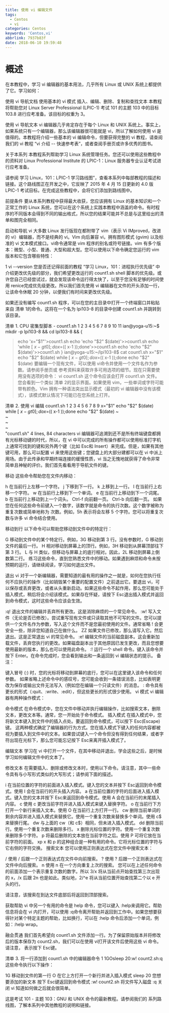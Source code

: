 ```yaml
---
title: 使用 vi 编辑文件
tags:
  - Centos
  - vi
categories: Centos
keywords: 'Centos,vi'
abbrlink: 7937b83f
date: 2018-06-10 19:59:48
---
```


# 概述
在本教程中，学习 vi 编辑器的基本用法，几乎所有 Linux 或 UNIX 系统上都提供了它。学习如何：

使用 vi 导航文档
使用基本的 vi 模式
插入、编辑、删除、复制和查找文本
本教程将帮助您对 Linux Server Professional (LPIC-1) 考试 101 的主题 103 中的目标 103.8 进行应考准备。该目标的权重为 3。

使用 vi 导航文本
vi 编辑器几乎肯定存在于每个 Linux 和 UNIX 系统上。事实上，如果系统只有一个编辑器，那么该编辑器很可能就是 vi，所以了解如何使用 vi 是值得的。本教程将介绍一些基本的 vi 编辑命令，但要获得完整的 vi 教程，请查阅我们的 vi 教程 “vi 介绍 -- 快速参考表”，或者查阅手册页或许多优秀的图书。

关于本系列
本教程系列帮助学习 Linux 系统管理任务。您还可以使用这些教程中的资料对 Linux Professional Institute 的 LPIC-1：Linux 服务器专业认证考试进行应考准备。

请参阅 学习 Linux，101：LPIC-1 学习路线图”，查看本系列中每部教程的描述和链接。这个路线图正在开发之中，它反映了 2015 年 4 月 15 日更新的 4.0 版 LPIC-1 考试目标。在完成这些教程中，会将它们添加到路线图中。

前提条件
要从本系列教程中获得最大收获，您应该拥有 Linux 的基本知识和一个正常工作的 Linux 系统，您可以在这个系统上实践本教程中涵盖的命令。有时程序的不同版本会得到不同的输出格式，所以您的结果可能并不总是与这里给出的清单和图完全相同。

启动和导航 vi
大多数 Linux 发行版现在都附带了 vim（表示 Vi IMproved，改进的 vi）编辑器，而不是经典的 vi。Vim 向后兼容 vi，拥有图形模式 (gvim) 以及标准的 vi 文本模式接口。vi命令通常是 vim 程序的别名或符号链接。vim 有多个版本：微型、小型、普通、大型和超大型。您可以使用以下命令确定您运行的 vim 版本和它包含哪些特性：

1
vi --version
您是否还记得前面的教程 “学习 Linux，101：进程执行优先级” 中介绍更改优先级的部分，我们希望更改运行的 count1.sh shell 脚本的优先级。或许您自己已经尝试过，就会发现该命令运行得太快了，以至于您没有足够的时间使用 renice完成优先级更改。所以我们首先使用 vi 编辑器在文件的开头添加一行，让该命令休眠 20 分钟，以便我们有时间来更改优先级。

如果还没有编写 count1.sh 程序，可以在您的主目录中打开一个终端窗口并粘贴来自 清单 1的命令。这将在一个名为 lpi103-8 的目录中创建 count1.sh 并跳转到该目录。

清单 1. CPU 密集型脚本 - count1.sh
1
2
3
4
5
6
7
8
9
10
11
ian@yoga-u15:~$ mkdir -p lpi103-8 && cd lpi103-8 && {
> echo 'x="$1"'>count1.sh
> echo 'echo "$2" $(date)'>>count1.sh
> echo 'while [ $x -gt 0 ]; do x=$(( x-1 ));done'>>count1.sh
> echo 'echo "$2" $(date)'>>count1.sh
> }
ian@yoga-u15:~/lpi103-8$ cat count1.sh
x="$1"
echo "$2" $(date) 
while [ $x -gt 0 ]; do x=$(( x-1 ));done 
echo "$2" $(date)
要编辑一个现有文件，可以使用 vi命令并使用一个文件名作为参数。请参阅手册页或 参考资料来获取许多可用选项的细节。现在只需要使用没有选项的命令：
vi count1.sh
这个命令应该会打开 count1.sh 文件。您会看到一个类似 清单 2的显示界面。如果使用 vim，一些单词或字符可能带有颜色。Vim 拥有一种语法突出显示模式（最初的 vi 编辑器中没有该模式），该模式默认情况下可能已在您系统上打开。

清单 2. 使用 vi 编辑 count1.sh
1
2
3
4
5
6
7
8
9
x="$1"
 echo "$2" $(date) 
 while [ $x -gt 0 ]; do x=$(( x-1 ));done 
 echo "$2" $(date) 
 ~                                                                                 
 ~                                                                                 
 ~                                                                                 
 ~                                                                                 
"count1.sh" 4 lines, 84 characters
vi 编辑器可追溯到还不是所有终端键盘都拥有光标移动键的时代，所以，在 vi 中可以完成的所有操作都可以使用标准打字机上通常可找到的键和另外两个键（比如 Esc和 Insert）来完成。但是，如果有其他键可用，那么可以配置 vi 来使用这些键；您键盘上的大部分建都可以在 vi 中派上用场。由于此传承和早期终端连接的缓慢性质，vi 当之无愧地就获得了命令非常简单且神秘的评价。我们首先看看用于导航文件的键。

移动
这些命令帮助您在文件内移动：

h
在当前行上左移一个字符。
j
下移到下一行。
k
上移到上一行。
l
在当前行上右移一个字符。
w
在当前行上移到下一个单词。
e
在当前行上移动到下一个词尾。
b
在当前行上移动到上一个词头。
Ctrl-f
向前翻一页。
Ctrl-b
向后翻一页。
如果您在任何这些命令前键入一个数字，该数字就是命令的执行次数。这个数字被称为 重复次数或简单地称为 次数。例如，5h 表示将会左移 5 个字符。您可以将重复次数与许多 vi 命令结合使用。

移动到行
以下命令可以帮助您移动到文件中的特定行：

G
移动到文件中的某个特定行。例如，3G 移动到第 3 行。没有参数时，G 移动到文件的最后一行。
H
相对移动到屏幕上的顶行。例如，3H 移动到从屏幕顶部往下第 3 行。
L
与 H 类似，但移动与屏幕上的底行相对。因此，2L 移动到屏幕上倒数第二行。
练习这些命令，直到您熟悉文件中的移动。如果遇到麻烦和命令未按预期的运行，请继续阅读，学习如何退出文件。

退出 vi
对于一个新编辑器，需要知道的最有用的操作之一就是，如何在您执行任何不应执行的操作（比如销毁某个重要的配置文件）之前退出它。要退出 vi，可以保存或丢弃更改，或者从头重新启动。如果这些命令不起作用，那么您可能处于插入模式，稍后将会介绍该模式。如果存在怀疑，请按下 Esc退出插入模式并返回到命令模式，这时这些命令应该会生效。

:q!
退出文件的编辑并丢弃所有更改。这是消除麻烦的一个常见命令。
:w!
写入文件（无论是否已修改）。尝试重写现有文件或只读取其他不可写的文件。您可以提供一个文件名作为参数，写入这个文件而不是您最初使用的文件。通常省略 ! 会更安全一些，除非您知道自己在做什么。
ZZ
如果文件已修改，那么请写入它。然后退出。这是正常退出 vi 的常见命令。
:e!
编辑文件的当前磁盘副本。这会重新加载文件，丢弃您执行的更改。如果磁盘副本出于其他原因已发生更改，而且您想要使用最新的版本，那么也可以使用此命令。
:!
运行一个 shell 命令。键入该命令并按下 Enter。在命令完成时，您会看到输出和一条返回到 vi 编辑状态的提示。
备注：

键入冒号 (:) 时，您的光标将移动到屏幕的底行，您可以在这里键入该命令和任何参数。
如果省略上述命令中的感叹号，您可能会收到一条错误消息，比如表明更改为保存或输出文件无法写入（例如您在编辑一个只读文件）的消息。
: 命令具有更长的形式（:quit、:write、:edit），但这些更长的形式很少使用。
vi 模式
vi 编辑器有两种操作模式：

命令模式
在命令模式中，您在文件中移动并执行编辑操作，比如搜索文本，删除文本，更改文本等。通常，您一开始处于命令模式。
插入模式
在插入模式中，您将新文本键入到文件中的插入点处。要返回到命令模式，可以按下 Esc(Escape) 键。
这两种模式确定了编辑器的行为方式。您在插入模式下键入的任何内容都被视为要插入到文件中的文本。如果尝试键入一个命令但没有得到任何结果，或者字符出现在光标下，那么您可能忘记按下 Esc来离开插入模式了。

编辑文本
学习在 vi 中打开一个文件，在其中移动并退出，学会这些之后，是时候学习如何编辑文件中的文本了。

修改文本
在需要插入、删除或修改文本时，使用以下命令。请注意，其中一些命令具有与小写形式类似的大写形式；请参阅下面的描述。

i
在当前位置的字符的前面进入插入模式。键入您的文本并按下 Esc返回到命令模式。使用 I 会在当前行的开头插入内容。
a
在当前位置的字符的后面进入插入模式。键入您的文本并按下 Esc来返回到命令模式。使用 A 会在当前行的末尾插入内容。
c
使用 c 更改当前字符并进入插入模式来键入替换字符。
o
在当前行下方打开一个新行来插入文本。使用 O 在当前行上方打开一行。
cw
删除当前单词的剩余内容并进入插入模式来替换它。使用一个重复次数来替换多个单词。使用 c$ 来替换行尾。
dw
与上面的 cw（和 c$）相同，但未进入插入模式。
dd
删除当前行。使用一个重复次数来删除多行。
x
删除光标位置的字符。使用一个重复次数来删除多个字符。
p
将最后删除的文本放在当前字符之后。使用 P 可将它放在当前字符的前面。
xp
x 和 p 的这种组合是一种有用的命令。它将光标位置的字符与它右侧的字符交换。
搜索文本
您可以使用正则表达式在您文件中搜索文本：

/
使用 / 后跟一个正则表达式在文件中向前搜索。
?
使用 ? 后跟一个正则表达式在文件中向后搜索。
n
使用 n 在一个方向重复上次的搜索。
您可以在上述任何命令的前面添加一个表示重复次数的数字。所以 3/x 将从当前点开始查找第三次出现的 x，/x 后跟 2n 也是如此。类似地，2/^e 将从当前位置开始查找第二个以 e 开头的行。

请注意，该搜索在到达文件底部后将返回到顶部搜索。

获取帮助
vi 中另一个有用的命令是 help 命令，您可以键入 :help来调用它。帮助信息将会在 vi 内打开，可以使用 :q命令离开帮助并返回到工作中。如果您想要获得针对某个特定主题的帮助，比如换行，可以在 :help 命令后添加一个单词，例如：:help wrap。

融会贯通
我们首先希望向 count1.sh 文件添加一行。为了保留原始版本并将修改后的版本保存为 count2.sh，我们可以在使用 vi打开该文件后使用这些 vi 命令。请注意，<Esc> 表示按下 Esc键。

清单 3. 将一行添加到 count1.sh 中的编辑器命令
1
1GOsleep 20<Esc>:w! count2.sh:q
这些命令执行以下操作：

1G
移动到文件的第一行
O
在它上方打开一个新行并进入插入模式
sleep 20
您想要添加的新文本
<Esc>
按下 Esc键返回到命令模式
:w! count2.sh
将文件写入磁盘
:q
关闭 vi
知道如何做之后就会很简单。

这是考试 101 - 主题 103：GNU 和 UNIX 命令的最新教程。请参阅我们的 系列路线图，了解本系列中其他教程的说明和链接。




